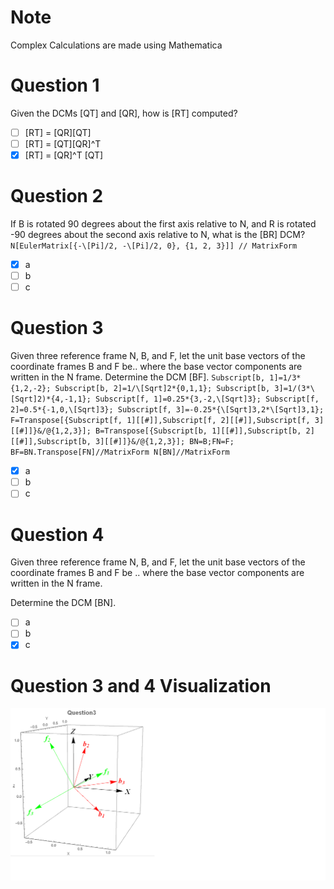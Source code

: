 
# Note
Complex Calculations are made using Mathematica
# Question 1

Given the DCMs [QT] and [QR], how is [RT] computed?
- [ ] [RT] = [QR][QT]
- [ ] [RT] = [QT][QR]^T
- [x] [RT] = [QR]^T [QT]

# Question 2
If B is rotated 90 degrees about the first axis relative to N, and R is rotated -90 degrees about the second axis relative to N, what is the [BR] DCM?
`N[EulerMatrix[{-\[Pi]/2, -\[Pi]/2, 0}, {1, 2, 3}]] // MatrixForm`

- [x] a
- [ ] b
- [ ] c

# Question 3
Given three reference frame N, B, and F, let the unit base vectors of the coordinate frames B and F be..
where the base vector components are written in the N frame.
Determine the DCM [BF].
`Subscript[b, 1]=1/3*{1,2,-2};
 Subscript[b, 2]=1/\[Sqrt]2*{0,1,1};
 Subscript[b, 3]=1/(3*\[Sqrt]2)*{4,-1,1};
Subscript[f, 1]=0.25*{3,-2,\[Sqrt]3};
Subscript[f, 2]=0.5*{-1,0,\[Sqrt]3};
Subscript[f, 3]=-0.25*{\[Sqrt]3,2*\[Sqrt]3,1};
F=Transpose[{Subscript[f, 1][[#]],Subscript[f, 2][[#]],Subscript[f, 3][[#]]}&/@{1,2,3}];
B=Transpose[{Subscript[b, 1][[#]],Subscript[b, 2][[#]],Subscript[b, 3][[#]]}&/@{1,2,3}];
BN=B;FN=F;
BF=BN.Transpose[FN]//MatrixForm
N[BN]//MatrixForm`

- [x] a
- [ ] b
- [ ] c

# Question 4
Given three reference frame N, B, and F, let the unit base vectors of the coordinate frames B and F be ..
where the base vector components are written in the N frame.

Determine the DCM [BN].

- [ ] a
- [ ] b
- [x] c
# Question 3 and 4 Visualization
![Q3](1-Kinematics/Untitled.png)
